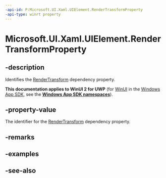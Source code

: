 ```yaml
---
-api-id: P:Microsoft.UI.Xaml.UIElement.RenderTransformProperty
-api-type: winrt property
---
```


<!-- Property syntax
public Windows.UI.Xaml.DependencyProperty RenderTransformProperty { get; }
-->

# Microsoft.UI.Xaml.UIElement.RenderTransformProperty

## -description
Identifies the [RenderTransform](uielement_rendertransform.md) dependency property.

**This documentation applies to WinUI 2 for UWP** (for [WinUI](/windows/apps/winui/winui3/) in the [Windows App SDK](/windows/apps/windows-app-sdk/), see the **[Windows App SDK namespaces](/windows/windows-app-sdk/api/winrt/)**).

## -property-value
The identifier for the [RenderTransform](uielement_rendertransform.md) dependency property.

## -remarks

## -examples

## -see-also
